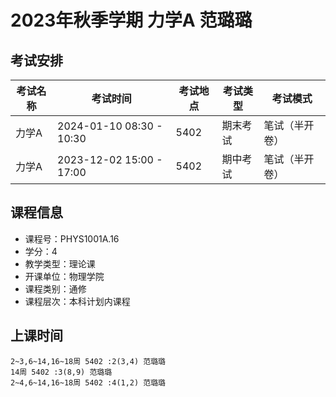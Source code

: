 # 2023年秋季学期 力学A 范璐璐




## 考试安排

| 考试名称 | 考试时间 | 考试地点 | 考试类型 | 考试模式 |
| -------- | -------- | -------- | -------- | -------- |
| 力学A | 2024-01-10 08:30 - 10:30 | 5402 | 期末考试 | 笔试（半开卷） |
| 力学A | 2023-12-02 15:00 - 17:00 | 5402 | 期中考试 | 笔试（半开卷） |





## 课程信息

- 课程号：PHYS1001A.16
- 学分：4
- 教学类型：理论课
- 开课单位：物理学院
- 课程类别：通修
- 课程层次：本科计划内课程

## 上课时间

```
2~3,6~14,16~18周 5402 :2(3,4) 范璐璐
14周 5402 :3(8,9) 范璐璐
2~4,6~14,16~18周 5402 :4(1,2) 范璐璐
```

